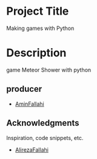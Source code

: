 # Project Title

Making games with Python

# Description

game Meteor Shower with python


## producer

* [AminFallahi](https://github.com/aminfallahi87)

## Acknowledgments

Inspiration, code snippets, etc.
* [AlirezaFallahi](https://github.com/miralirezafallahi)